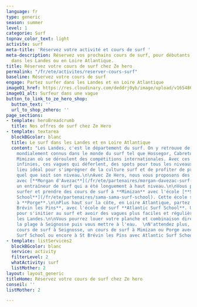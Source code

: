 ```yaml
---
language: fr
type: generic
season: summer
level: 1
categorie: Surf
topnav_color_text: light
activite: surf
meta-title: 'Réservez votre activité et cours de surf '
meta-description: Réservez vos prochains cours de surf, pour débutants ou confirmé,
  dans les Landes ou en Loire Atlantique.
title: Réservez votre cours de surf chez Ze hero
permalink: "/fr/ete/activites/reserver-cours-surf"
baseline: Réservez votre cours de surf
engage: Partez surfer dans les Landes et en Loire Atlantique
image01_href: https://res.cloudinary.com/deddrj0yb/image/upload/v1654866868/website/summer/ting-tse-wang-lc6kX5PyWT8-unsplash.jpg
image01_alt: Surfeur dans une vague
button_to_link_to_ze_hero_shop:
  button_text: ''
  url_to_shop_zehero: ''
page_sections:
- template: heroBreadcrumb
  title: Nos offres de surf chez Ze Hero
- template: textarea
  blockBGcolor: blanc
  title: Le surf dans les Landes et en Loire Atlantique
  content: "Les Landes, c'est le département du surf. On y retrouve de nombreux spots
    mondialement connus dans le monde du surf tel que Hossegor, Cabreton, Seignosse,
    Mimizan où se déroulent des compétitions internationales. Avec ces plages de sable
    infinies, ces vagues qui déferlent, des spots pour tous les niveaux, c'est le
    lieu idéal pour s'imprégner de la culture surf et de profiter de prendre cours,
    quel que soit son niveau.\n\nAvec Ze Hero, nous vous proposons des cours à **Seignosse**
    avec [**Morgan d'Avezac**](/fr/ete/partenaires/morgan-davezac-surf-seignosse),
    un entraîneur de surf qui a été longuement à haut niveau.\n\nVous pourrez également
    surfer et prendre des cours de surf à **Mimizan** avec l'école [**Sama Sama Surf
    School**](/fr/ete/partenaires/sama-sama-surf-school). Cette école se trouve aussi
    à **Porge**.\n\nPlus haut sur la côte, en Loire Atlantique, partez surfer à **St
    Brévin les Pins**, avec l'école de surf **Atlantic Surf School**. Un spot parfait
    pour s'initier au surf et avoir des vagues plus faciles et régulières que dans
    les Landes.\n\nVous pourrez louer votre planche et combinaison directement sur
    la plage à Seignosse puis vous mettre à l'eau.  \nN'attendez plus, réservez un
    cours de surf à Seignosse, un cours de surf à Mimizan ou Porge avec Sama Sama
    Surf School ou encore à St Brévin les Pins avec Atlantic Surf School."
- template: listServices2
  blockBGcolor: blanc
  service: activity
  filterLevel: 2
  whatActivity: surf
  listMother: 2
layout: layout_generic
titleHome: Réservez votre cours de surf chez Ze hero
conseil: ''
listMother: 2

---
```


